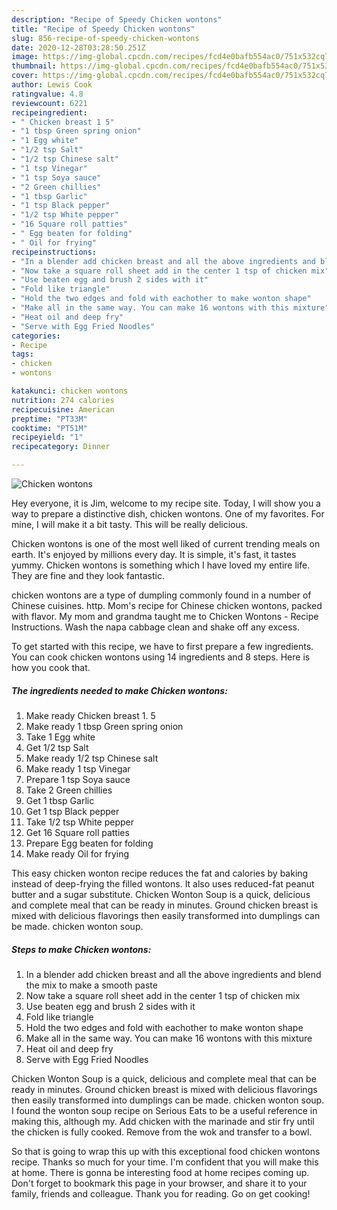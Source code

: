 ```yaml
---
description: "Recipe of Speedy Chicken wontons"
title: "Recipe of Speedy Chicken wontons"
slug: 856-recipe-of-speedy-chicken-wontons
date: 2020-12-28T03:28:50.251Z
image: https://img-global.cpcdn.com/recipes/fcd4e0bafb554ac0/751x532cq70/chicken-wontons-recipe-main-photo.jpg
thumbnail: https://img-global.cpcdn.com/recipes/fcd4e0bafb554ac0/751x532cq70/chicken-wontons-recipe-main-photo.jpg
cover: https://img-global.cpcdn.com/recipes/fcd4e0bafb554ac0/751x532cq70/chicken-wontons-recipe-main-photo.jpg
author: Lewis Cook
ratingvalue: 4.8
reviewcount: 6221
recipeingredient:
- " Chicken breast 1 5"
- "1 tbsp Green spring onion"
- "1 Egg white"
- "1/2 tsp Salt"
- "1/2 tsp Chinese salt"
- "1 tsp Vinegar"
- "1 tsp Soya sauce"
- "2 Green chillies"
- "1 tbsp Garlic"
- "1 tsp Black pepper"
- "1/2 tsp White pepper"
- "16 Square roll patties"
- " Egg beaten for folding"
- " Oil for frying"
recipeinstructions:
- "In a blender add chicken breast and all the above ingredients and blend the mix to make a smooth paste"
- "Now take a square roll sheet add in the center 1 tsp of chicken mix"
- "Use beaten egg and brush 2 sides with it"
- "Fold like triangle"
- "Hold the two edges and fold with eachother to make wonton shape"
- "Make all in the same way. You can make 16 wontons with this mixture"
- "Heat oil and deep fry"
- "Serve with Egg Fried Noodles"
categories:
- Recipe
tags:
- chicken
- wontons

katakunci: chicken wontons 
nutrition: 274 calories
recipecuisine: American
preptime: "PT33M"
cooktime: "PT51M"
recipeyield: "1"
recipecategory: Dinner

---
```



![Chicken wontons](https://img-global.cpcdn.com/recipes/fcd4e0bafb554ac0/751x532cq70/chicken-wontons-recipe-main-photo.jpg)

Hey everyone, it is Jim, welcome to my recipe site. Today, I will show you a way to prepare a distinctive dish, chicken wontons. One of my favorites. For mine, I will make it a bit tasty. This will be really delicious.

Chicken wontons is one of the most well liked of current trending meals on earth. It's enjoyed by millions every day. It is simple, it's fast, it tastes yummy. Chicken wontons is something which I have loved my entire life. They are fine and they look fantastic.

chicken wontons are a type of dumpling commonly found in a number of Chinese cuisines. http. Mom&#39;s recipe for Chinese chicken wontons, packed with flavor. My mom and grandma taught me to Chicken Wontons - Recipe Instructions. Wash the napa cabbage clean and shake off any excess.


To get started with this recipe, we have to first prepare a few ingredients. You can cook chicken wontons using 14 ingredients and 8 steps. Here is how you cook that.

<!--inarticleads1-->

##### The ingredients needed to make Chicken wontons:

1. Make ready  Chicken breast 1. 5
1. Make ready 1 tbsp Green spring onion
1. Take 1 Egg white
1. Get 1/2 tsp Salt
1. Make ready 1/2 tsp Chinese salt
1. Make ready 1 tsp Vinegar
1. Prepare 1 tsp Soya sauce
1. Take 2 Green chillies
1. Get 1 tbsp Garlic
1. Get 1 tsp Black pepper
1. Take 1/2 tsp White pepper
1. Get 16 Square roll patties
1. Prepare  Egg beaten for folding
1. Make ready  Oil for frying


This easy chicken wonton recipe reduces the fat and calories by baking instead of deep-frying the filled wontons. It also uses reduced-fat peanut butter and a sugar substitute. Chicken Wonton Soup is a quick, delicious and complete meal that can be ready in minutes. Ground chicken breast is mixed with delicious flavorings then easily transformed into dumplings can be made. chicken wonton soup. 

<!--inarticleads2-->

##### Steps to make Chicken wontons:

1. In a blender add chicken breast and all the above ingredients and blend the mix to make a smooth paste
1. Now take a square roll sheet add in the center 1 tsp of chicken mix
1. Use beaten egg and brush 2 sides with it
1. Fold like triangle
1. Hold the two edges and fold with eachother to make wonton shape
1. Make all in the same way. You can make 16 wontons with this mixture
1. Heat oil and deep fry
1. Serve with Egg Fried Noodles


Chicken Wonton Soup is a quick, delicious and complete meal that can be ready in minutes. Ground chicken breast is mixed with delicious flavorings then easily transformed into dumplings can be made. chicken wonton soup. I found the wonton soup recipe on Serious Eats to be a useful reference in making this, although my. Add chicken with the marinade and stir fry until the chicken is fully cooked. Remove from the wok and transfer to a bowl. 

So that is going to wrap this up with this exceptional food chicken wontons recipe. Thanks so much for your time. I'm confident that you will make this at home. There is gonna be interesting food at home recipes coming up. Don't forget to bookmark this page in your browser, and share it to your family, friends and colleague. Thank you for reading. Go on get cooking!
